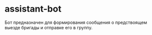 # assistant-bot
Бот предназначен для формирования сообщения о предствоящем выезде бригады и отправке его в группу. 
